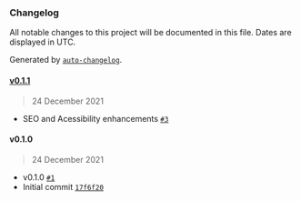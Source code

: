 ### Changelog

All notable changes to this project will be documented in this file. Dates are displayed in UTC.

Generated by [`auto-changelog`](https://github.com/CookPete/auto-changelog).

#### [v0.1.1](https://github.com/souzagab/www/compare/v0.1.0...v0.1.1)

> 24 December 2021

- SEO and Acessibility enhancements [`#3`](https://github.com/souzagab/www/pull/3)

#### v0.1.0

> 24 December 2021

- v0.1.0 [`#1`](https://github.com/souzagab/www/pull/1)
- Initial commit [`17f6f20`](https://github.com/souzagab/www/commit/17f6f20437a57b3b225aef26a068390ce4faa1fe)
